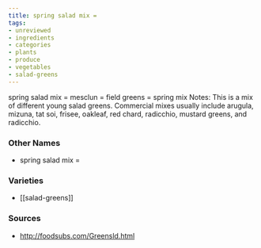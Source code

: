 ```yaml
---
title: spring salad mix =
tags:
- unreviewed
- ingredients
- categories
- plants
- produce
- vegetables
- salad-greens
---
```

spring salad mix = mesclun = field greens = spring mix Notes: This is a mix of different young salad greens. Commercial mixes usually include arugula, mizuna, tat soi, frisee, oakleaf, red chard, radicchio, mustard greens, and radicchio.

### Other Names

* spring salad mix =

### Varieties

* [[salad-greens]]

### Sources
* http://foodsubs.com/Greensld.html
